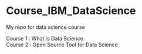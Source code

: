 # Course_IBM_DataScience
My repo for data science course


Course 1  : What is Data Science </br>
Course 2  : Open Source Tool for Data Science

